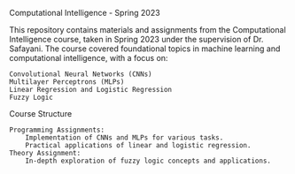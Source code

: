 Computational Intelligence - Spring 2023

This repository contains materials and assignments from the Computational Intelligence course, taken in Spring 2023 under the supervision of Dr. Safayani. The course covered foundational topics in machine learning and computational intelligence, with a focus on:

    Convolutional Neural Networks (CNNs)
    Multilayer Perceptrons (MLPs)
    Linear Regression and Logistic Regression
    Fuzzy Logic

Course Structure

    Programming Assignments:
        Implementation of CNNs and MLPs for various tasks.
        Practical applications of linear and logistic regression.
    Theory Assignment:
        In-depth exploration of fuzzy logic concepts and applications.

